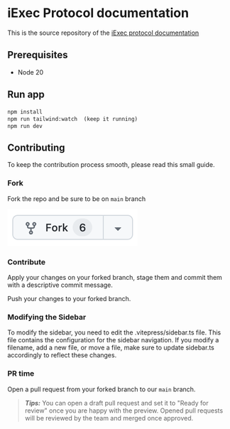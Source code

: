 # iExec Protocol documentation

This is the source repository of the
[iExec protocol documentation](https://protocol.docs.iex.ec)

## Prerequisites

- Node 20

## Run app

```
npm install
npm run tailwind:watch  (keep it running)
npm run dev
```

## Contributing

To keep the contribution process smooth, please read this small guide.

### Fork

Fork the repo and be sure to be on `main` branch

[![fork-button](./public/fork-button.png)](https://github.com/iExecBlockchainComputing/documentation/fork)

### Contribute

Apply your changes on your forked branch, stage them and commit them with a
descriptive commit message.

Push your changes to your forked branch.

### Modifying the Sidebar

To modify the sidebar, you need to edit the .vitepress/sidebar.ts file. This
file contains the configuration for the sidebar navigation. If you modify a
filename, add a new file, or move a file, make sure to update sidebar.ts
accordingly to reflect these changes.

### PR time

Open a pull request from your forked branch to our `main` branch.

> _**Tips:**_ You can open a draft pull request and set it to "Ready for review"
> once you are happy with the preview. Opened pull requests will be reviewed by
> the team and merged once approved.
